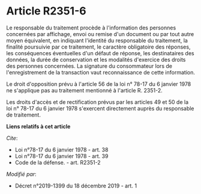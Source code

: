 # Article R2351-6

Le responsable du traitement procède à l'information des personnes concernées par affichage, envoi ou remise d'un document ou
par tout autre moyen équivalent, en indiquant l'identité du responsable du traitement, la finalité poursuivie par ce
traitement, le caractère obligatoire des réponses, les conséquences éventuelles d'un défaut de réponse, les destinataires des
données, la durée de conservation et les modalités d'exercice des droits des personnes concernées. La signature du
consommateur lors de l'enregistrement de la transaction vaut reconnaissance de cette information.

Le droit d'opposition prévu à l'article 56 de la loi n° 78-17 du 6 janvier 1978 ne s'applique pas au traitement mentionné à
l'article R. 2351-2.

Les droits d'accès et de rectification prévus par les articles 49 et 50 de la loi n° 78-17 du 6 janvier 1978 s'exercent
directement auprès du responsable de traitement.

**Liens relatifs à cet article**

_Cite_:

  - Loi n°78-17 du 6 janvier 1978 - art. 38
  - Loi n°78-17 du 6 janvier 1978 - art. 39
  - Code de la défense. - art. R2351-2

_Modifié par_:

  - Décret n°2019-1399 du 18 décembre 2019 - art. 1
